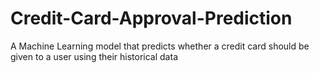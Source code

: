 # Credit-Card-Approval-Prediction
A Machine Learning model that predicts whether a credit card should be given to a user using their historical data
